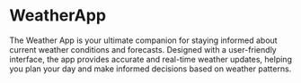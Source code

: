 # WeatherApp
The Weather App is your ultimate companion for staying informed about current weather conditions and forecasts. Designed with a user-friendly interface, the app provides accurate and real-time weather updates, helping you plan your day and make informed decisions based on weather patterns.

